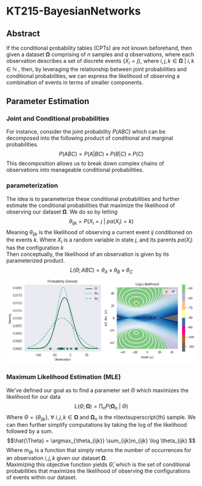 # KT215-BayesianNetworks

## Abstract
If the conditional probability tables (CPTs) are not known beforehand, then given a dataset $\mathbf{\Omega}$ comprising of $n$ samples and $q$ observations, where each observation describes a set of discrete events $\{X_i = j\}$, where $i, j, k \in \mathbf{\Omega} \ | \  i, k \in \mathbb{N}$ , then, by leveraging the relationship between joint probabilities and conditional probabilities, we can express the likelihood of observing a combination of events in terms of smaller components.

## Parameter Estimation
### Joint and Conditional probabilities
For instance, consider the joint probability $P(ABC)$ which can be decomposed into the following product of conditional and marginal probabilities. 
$$P(ABC) = P(A|BC)\times P(B|C) \times P(C)$$
 This decomposition allows us to break down complex chains of observations into manageable conditional probabilities.
### parameterization
The idea is to parameterize these conditional probabilities and further estimate the conditional probabilities that maximize the likelihood of observing our dataset $\mathbf{\Omega}$. We do so by letting 
$$\theta_{ijk} =
P(X_i = j \ | \ pa(X_i) = k)
$$
Meaning $\theta_{ijk}$ is the likelihood of observing a current event $ij$ conditioned on the events $k$.
Where $X_i$ is a random variable in state $j$, and its parents $pa(X_i)$ has the configuration $k$
<br>Then conceptually, the likelihood of an observation is given by its parameterized product.
$$L(\Theta; ABC) = \theta_{A}\times \theta_{B} \times \theta_{C}$$
![output.png](output.png)
### Maximum Likelihood Estimation (MLE)
We've defined our goal as to find a parameter set $\Theta$ which maximizes the likelihood for our data 
$$L(\Theta ; \mathbf{\Omega}) = \prod_{n} P(\mathbf{\Omega}_n \ | \ \Theta) 
$$
Where $\Theta = \{\theta_{ijk}\}, \ \forall \  i,j,k \in \mathbf{\Omega}$ and $\mathbf{\Omega}_n$ is the n\textsuperscript{th} sample.
We can then further simplify computations by taking the log of the likelihood followed by a sum.
$$\hat{\Theta} = \argmax_{\theta_{ijk}} \sum_{ijk}m_{ijk} \log \theta_{ijk} $$
Where $m_{ijk}$ is a function that simply returns the number of occurrences for an observation $i, j, k$ given our dataset $\mathbf{\Omega}$. <br>Maximizing this objective function yields $\hat{\Theta}$, which is the set of conditional probabilities that maximizes the likelihood of observing the configurations of events within our dataset. 
